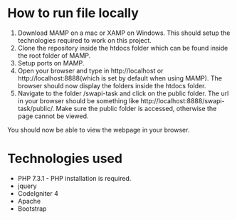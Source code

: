 # How to run file locally

1. Download MAMP on a mac or XAMP on Windows. This should setup the technologies required to work on this project.
2. Clone the repository inside the htdocs folder which can be found inside the root folder of MAMP.
3. Setup ports on MAMP.
4. Open your browser and type in http://localhost or http://localhost:8888(which is set by default when using MAMP). The browser should now display the folders inside the htdocs folder.
5. Navigate to the folder /swapi-task and click on the public folder. The url in your browser should be something like http://localhost:8888/swapi-task/public/. Make sure the public folder is accessed, otherwise the page cannot be viewed.

You should now be able to view the webpage in your browser.

# Technologies used

 - PHP 7.3.1 - PHP installation is required.
 - jquery
 - CodeIgniter 4
 - Apache
 - Bootstrap

